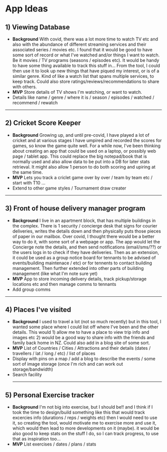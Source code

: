 # App Ideas

## 1) Viewing Database
* **Background** With covid, there was a lot more time to watch TV etc and also with the abundance of different streaming services and their associated series / movies etc. I found that it would be good to have some sort of record or what I've watched and/or things I want to watch. Be it movies / TV programs (seasons / episodes etc). It would be handy to have some thing available to track this stuff in... From the tool, I could then use it to look up new things that have piqued my interest, or is of a similar genre.  Kind of like a watch list that spans multiple services, to keep track. Could also store ratings/reviews/recommendations to share with others.
* **MVP** Store details of TV shows I'm watching, or want to watch.  
* Details like name / genre / where it is / season / episodes / watched / recommend / rewatch

<hr>

## 2) Cricket Score Keeper
* **Background** Growing up, and until pre-covid, I have played a lot of cricket and at various stages I have umpired and recorded the scores for games, so know the game quite well. For a while now, I've been thinking about creating an app that could be used on a laptop, or possibly web page / tablet app. This could replace the big notepad/book that is normally used and also allow data to be put into a DB for later stats retrieval. It might also allow 1 person to do both scoring and upiring at the same time.
* **MVP** Lets you track a criclet game over by over / team by team etc / start with T10 ... 
* Extend to other game styles / Tournament draw creater 

<hr>

## 3) Front of house delivery manager program
* **Background** I live in an apartment block, that has multiple buildings in the complex. There is 1 security / concierge desk that signs for courier deliveries, writes the details down and then physically puts those pieces of paper in our mailbox.  Over covid, I thought there would be a better way to do it, with some sort of a webpage or app.  The app would let the Concierge note the details, and then send notifications (email/sms/??) or the users logs in to check if they have deliveries. Then as an extension, it could be used as a group notice board for tennants to be advised of events/building maintenace / etc) or for tennents to contact building management. Then further extended into other parts of building management (like what I'm note sure yet)
* **MVP** App to store incoming delivery details, track pickup/storage locations etc and then manage comms to tennants
* Add group comms

<hr>

## 4) Places I've visited
* **Background** I used to travel a lot (not so much recently) but in this tool, I wanted some place where I could list off where I've been and the other details. This would 1) allow me to have a place to view trip info and images etc 2) would be a good way to share info with the friends and family back home in NZ. Could also add in a blog site of some sort.
* **MVP** List of Countries / Cities / Attractions and their details (dates / travellers / lat / long / etc) / list of places
* Display with pins on a map / add a blog to describe the events / some sort of image storage (once I'm rich and can work out storage/bandwidth)
* Search facility<hr>

## 5) Personal Exercise tracker
* **Background** I'm not big into exercise, but I should be!! and I think if I took the time to design/build something like this that would track excercies info (durations / reps / weights etc) then I would need to use it, so creating the tool, would motivate me to exercise more and use it, which would then lead to more developments on it (maybe). it would be also good to keep stats on the stuff I do, so I can track progress, to use that as inspiration too...
* **MVP** List exercises / dates / plans / stats


